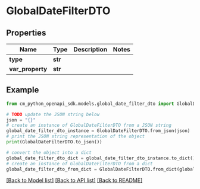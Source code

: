 # GlobalDateFilterDTO


## Properties

Name | Type | Description | Notes
------------ | ------------- | ------------- | -------------
**type** | **str** |  | 
**var_property** | **str** |  | 

## Example

```python
from cm_python_openapi_sdk.models.global_date_filter_dto import GlobalDateFilterDTO

# TODO update the JSON string below
json = "{}"
# create an instance of GlobalDateFilterDTO from a JSON string
global_date_filter_dto_instance = GlobalDateFilterDTO.from_json(json)
# print the JSON string representation of the object
print(GlobalDateFilterDTO.to_json())

# convert the object into a dict
global_date_filter_dto_dict = global_date_filter_dto_instance.to_dict()
# create an instance of GlobalDateFilterDTO from a dict
global_date_filter_dto_from_dict = GlobalDateFilterDTO.from_dict(global_date_filter_dto_dict)
```
[[Back to Model list]](../README.md#documentation-for-models) [[Back to API list]](../README.md#documentation-for-api-endpoints) [[Back to README]](../README.md)


